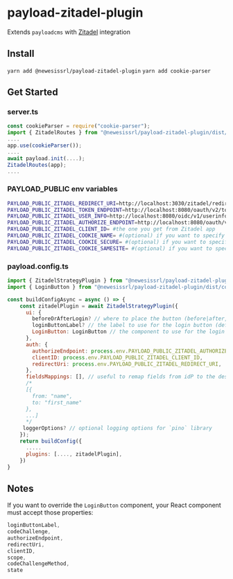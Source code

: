 # payload-zitadel-plugin

Extends `payloadcms` with [Zitadel](https://www.zitadel.com) integration

## Install

`yarn add @newesissrl/payload-zitadel-plugin`
`yarn add cookie-parser`

## Get Started



### server.ts
```js
const cookieParser = require("cookie-parser");
import { ZitadelRoutes } from "@newesissrl/payload-zitadel-plugin/dist/routes";
....
app.use(cookieParser());
....
await payload.init(....);
ZitadelRoutes(app);
....
```

### PAYLOAD_PUBLIC env variables

```sh
PAYLOAD_PUBLIC_ZITADEL_REDIRECT_URI=http://localhost:3030/zitadel/redirect
PAYLOAD_PUBLIC_ZITADEL_TOKEN_ENDPOINT=http://localhost:8080/oauth/v2/token
PAYLOAD_PUBLIC_ZITADEL_USER_INFO=http://localhost:8080/oidc/v1/userinfo
PAYLOAD_PUBLIC_ZITADEL_AUTHORIZE_ENDPOINT=http://localhost:8080/oauth/v2/authorize
PAYLOAD_PUBLIC_ZITADEL_CLIENT_ID= #the one you get from Zitadel app
PAYLOAD_PUBLIC_ZITADEL_COOKIE_NAME= #(optional) if you want to specify a different cookie name
PAYLOAD_PUBLIC_ZITADEL_COOKIE_SECURE= #(optional) if you want to specify a secure cookie (default = false)
PAYLOAD_PUBLIC_ZITADEL_COOKIE_SAMESITE= #(optional) if you want to specify a different sameSite option for cookie. default = "lax"
```

### payload.config.ts

```js
import { ZitadelStrategyPlugin } from "@newesissrl/payload-zitadel-plugin/dist/plugins";
import { LoginButton } from "@newesissrl/payload-zitadel-plugin/dist/components/LoginButton";

const buildConfigAsync = async () => {
    const zitadelPlugin = await ZitadelStrategyPlugin({
      ui: {
        beforeOrAfterLogin? // where to place the button (before|after, default = "after")
        loginButtonLabel? // the label to use for the login button (default = "login-with-zitadel")
        LoginButton: LoginButton // the component to use for the login button
      },
      auth: {
        authorizeEndpoint: process.env.PAYLOAD_PUBLIC_ZITADEL_AUTHORIZE_ENDPOINT,
        clientID: process.env.PAYLOAD_PUBLIC_ZITADEL_CLIENT_ID,
        redirectUri: process.env.PAYLOAD_PUBLIC_ZITADEL_REDIRECT_URI,
      },
      fieldsMappings: [], // useful to remap fields from idP to the desired `required` fields
      /*
      [{
        from: "name",
        to: "first_name"
      },
      ...]
      */
     loggerOptions? // optional logging options for `pino` library
    });
    return buildConfig({
      .....
      plugins: [...., zitadelPlugin],
    })
}
```

## Notes

If you want to override the `LoginButton` component, your React component must accept those properties:

```js
loginButtonLabel,
codeChallenge,
authorizeEndpoint,
redirectUri,
clientID,
scope,
codeChallengeMethod,
state
```
